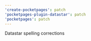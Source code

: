 ```yaml
---
'create-pocketpages': patch
'pocketpages-plugin-datastar': patch
'pocketpages': patch
---
```


Datastar spelling corrections
